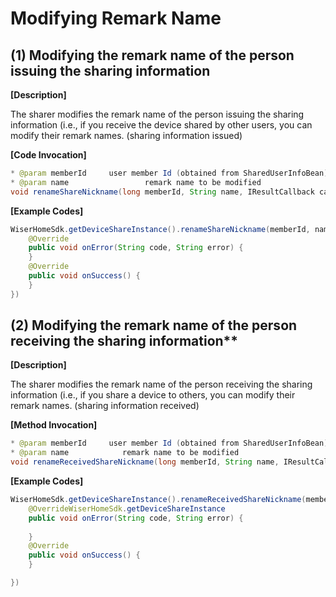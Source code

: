 # Modifying Remark Name

## (1) Modifying the remark name of the person issuing the sharing information

**[Description]**

The sharer modifies the remark name of the person issuing the sharing information (i.e., if you receive the device shared by other users, you can modify their remark names. (sharing information issued)

**[Code Invocation]**
```java
* @param memberId     user member Id (obtained from SharedUserInfoBean)
* @param name   			  remark name to be modified
void renameShareNickname(long memberId, String name, IResultCallback callback);
```
**[Example Codes]**
```java
WiserHomeSdk.getDeviceShareInstance().renameShareNickname(memberId, name, new IResultCallback() {
    @Override
    public void onError(String code, String error) {        
    }
    @Override
    public void onSuccess() {
    }
})
```
## (2) Modifying the remark name of the person receiving the sharing information**

**[Description]**

The sharer modifies the remark name of the person receiving the sharing information (i.e., if you share a device to others, you can modify their remark names. (sharing information received)

**[Method Invocation]**
```java
* @param memberId     user member Id (obtained from SharedUserInfoBean)
* @param name    		 remark name to be modified 
void renameReceivedShareNickname(long memberId, String name, IResultCallback callback);
```
**[Example Codes]**
```java
WiserHomeSdk.getDeviceShareInstance().renameReceivedShareNickname(memberId, name, new IResultCallback() {
    @OverrideWiserHomeSdk.getDeviceShareInstance
    public void onError(String code, String error) {
        
	}
    @Override
    public void onSuccess() {
    }

})
```
